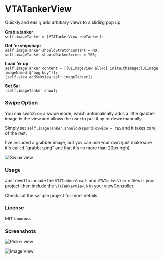 # VTATankerView

Quickly and easily add arbitrary views to a sliding pop up.

**Grab a tanker**  
`self.imageTanker = [VTATankerView newTanker];`

**Get 'er shipshape**  
`self.imageTanker.shouldStretchContent = NO;`  
`self.imageTanker.shouldDarkenScreen = YES;`

**Load 'er up**  
`self.imageTanker.content = [[UIImageView alloc] initWithImage:[UIImage imageNamed:@"bug-boy"]];`  
`[self.view addSubview:self.imageTanker];`

**Set Sail**  
`[self.imageTanker show];`


### Swipe Option

You can switch on a swipe mode, which automatically adds a little grabber image to the view and allows the user to pull it up or down manually.

Simply set `self.imageTanker.shouldRespondToSwipe = YES` and it takes care of the rest.

I've included a grabber image, but you can use your own (just make sure it's called "grabber.png" and that it's no more than 20px high).

![Swipe view][3]


### Usage

Just need to include the `VTATankerView.h` and `VTATankerView.m` files in your project, then include the `VTATankerView.h` in your viewController.

Check out the sample project for more details.

### License

MIT License.

### Screenshots

![Picker view][1]

![Image View][2]

[1]: http://simonfairbairn.github.com/images/picker-view.png
[2]: http://simonfairbairn.github.com/images/image-view.png
[3]: http://simonfairbairn.github.com/images/slide-view.png